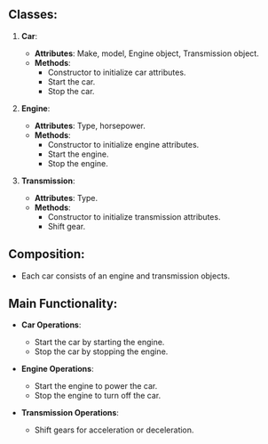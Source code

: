 ## Classes:

1. **Car**:
    - **Attributes**: Make, model, Engine object, Transmission object.
    - **Methods**:
        - Constructor to initialize car attributes.
        - Start the car.
        - Stop the car.

2. **Engine**:
    - **Attributes**: Type, horsepower.
    - **Methods**:
        - Constructor to initialize engine attributes.
        - Start the engine.
        - Stop the engine.

3. **Transmission**:
    - **Attributes**: Type.
    - **Methods**:
        - Constructor to initialize transmission attributes.
        - Shift gear.

## Composition:
- Each car consists of an engine and transmission objects.

## Main Functionality:
- **Car Operations**:
    - Start the car by starting the engine.
    - Stop the car by stopping the engine.

- **Engine Operations**:
    - Start the engine to power the car.
    - Stop the engine to turn off the car.

- **Transmission Operations**:
    - Shift gears for acceleration or deceleration.
